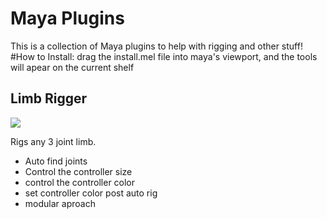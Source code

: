 # Maya Plugins

This is a collection of Maya plugins to help with rigging and other stuff!
#How to Install:
drag the install.mel file into maya's viewport, and the tools will apear on the current shelf

## Limb Rigger

<img src="assets/LimbRiggerWindowSS.PNG">

Rigs any 3 joint limb.
* Auto find joints
* Control the controller size
* control the controller color
* set controller color post auto rig
* modular aproach